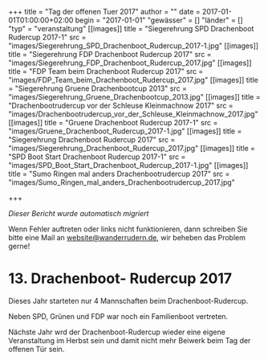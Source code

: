 +++
title = "Tag der offenen Tuer 2017"
author = ""
date = 2017-01-01T01:00:00+02:00
begin = "2017-01-01"
"gewässer" = []
"länder" = []
"typ" = "veranstaltung"
[[images]]
title = "Siegerehrung SPD Drachenboot Rudercup 2017-1"
src = "images/Siegerehrung_SPD_Drachenboot_Rudercup_2017-1.jpg"
[[images]]
title = "Siegerehrung FDP Drachenboot Rudercup 2017"
src = "images/Siegerehrung_FDP_Drachenboot_Rudercup_2017.jpg"
[[images]]
title = "FDP Team beim Drachenboot Rudercup 2017"
src = "images/FDP_Team_beim_Drachenboot_Rudercup_2017.jpg"
[[images]]
title = "Siegerehrung Gruene Drachenbootcup 2013"
src = "images/Siegerehrung_Gruene_Drachenbootcup_2013.jpg"
[[images]]
title = "Drachenbootrudercup vor der Schleuse Kleinmachnow 2017"
src = "images/Drachenbootrudercup_vor_der_Schleuse_Kleinmachnow_2017.jpg"
[[images]]
title = "Gruene Drachenboot Rudercup 2017-1"
src = "images/Gruene_Drachenboot_Rudercup_2017-1.jpg"
[[images]]
title = "Siegerehrung Drachenboot Rudercup 2017"
src = "images/Siegerehrung_Drachenboot_Rudercup_2017.jpg"
[[images]]
title = "SPD Boot Start Drachenboot Rudercup 2017-1"
src = "images/SPD_Boot_Start_Drachenboot_Rudercup_2017-1.jpg"
[[images]]
title = "Sumo Ringen mal anders Drachenbootrudercup 2017"
src = "images/Sumo_Ringen_mal_anders_Drachenbootrudercup_2017.jpg"

+++


*Dieser Bericht wurde automatisch migriert*

Wenn Fehler auftreten oder links nicht funktionieren, dann schreiben Sie bitte eine Mail an website@wanderrudern.de, wir beheben das Problem gerne!



# 13. Drachenboot- Rudercup 2017


Dieses Jahr starteten nur 4 Mannschaften beim Drachenboot-Rudercup.

Neben SPD, Grünen und FDP war noch ein Familienboot vertreten.

Nächste Jahr wrd der Drachenboot-Rudercup wieder eine eigene Veranstaltung im Herbst sein und damit nicht mehr Beiwerk beim Tag der offenen Tür sein.